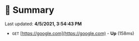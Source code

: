 # 📖 Summary
Last updated: **4/5/2021, 3:54:43 PM**

- `GET` [https://google.com](https://google.com) - **Up** (158ms)
